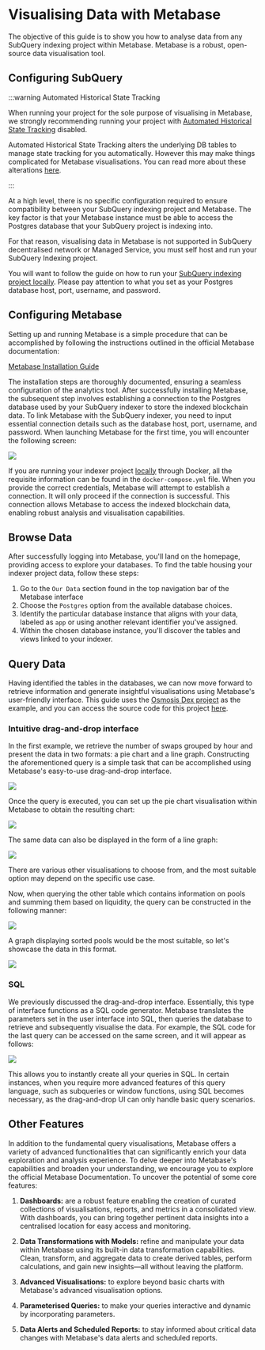 # Visualising Data with Metabase

The objective of this guide is to show you how to analyse data from any SubQuery indexing project within Metabase. Metabase is a robust, open-source data visualisation tool.

## Configuring SubQuery

:::warning Automated Historical State Tracking

When running your project for the sole purpose of visualising in Metabase, we strongly recommending running your project with [Automated Historical State Tracking](../historical.md) disabled.

Automated Historical State Tracking alters the underlying DB tables to manage state tracking for you automatically. However this may make things complicated for Metabase visualisations. You can read more about these alterations [here](../historical.md#db-schema).

:::

At a high level, there is no specific configuration required to ensure compatibility between your SubQuery indexing project and Metabase. The key factor is that your Metabase instance must be able to access the Postgres database that your SubQuery project is indexing into.

For that reason, visualising data in Metabase is not supported in SubQuery decentralised network or Managed Service, you must self host and run your SubQuery Indexing project.

You will want to follow the guide on how to run your [SubQuery indexing project locally](../run.md#running-subquery-locally). Please pay attention to what you set as your Postgres database host, port, username, and password.

## Configuring Metabase

Setting up and running Metabase is a simple procedure that can be accomplished by following the instructions outlined in the official Metabase documentation:

[Metabase Installation Guide](https://www.metabase.com/docs/latest/installation-and-operation/installing-metabase)

The installation steps are thoroughly documented, ensuring a seamless configuration of the analytics tool. After successfully installing Metabase, the subsequent step involves establishing a connection to the Postgres database used by your SubQuery indexer to store the indexed blockchain data. To link Metabase with the SubQuery indexer, you need to input essential connection details such as the database host, port, username, and password. When launching Metabase for the first time, you will encounter the following screen:

![](/assets/img/run_publish/metabase/metabase-database-connection.png)

If you are running your indexer project [locally](./run.md) through Docker, all the requisite information can be found in the `docker-compose.yml` file. When you provide the correct credentials, Metabase will attempt to establish a connection. It will only proceed if the connection is successful. This connection allows Metabase to access the indexed blockchain data, enabling robust analysis and visualisation capabilities.

## Browse Data

After successfully logging into Metabase, you'll land on the homepage, providing access to explore your databases. To find the table housing your indexer project data, follow these steps:

1. Go to the `Our Data` section found in the top navigation bar of the Metabase interface
2. Choose the `Postgres` option from the available database choices.
3. Identify the particular database instance that aligns with your data, labeled as `app` or using another relevant identifier you've assigned.
4. Within the chosen database instance, you'll discover the tables and views linked to your indexer.

## Query Data

Having identified the tables in the databases, we can now move forward to retrieve information and generate insightful visualisations using Metabase's user-friendly interface. This guide uses the [Osmosis Dex project](https://github.com/subquery/cosmos-subql-starter/tree/main/Osmosis/osmosis-dex-data) as the example, and you can access the source code for this project [here](https://github.com/subquery/cosmos-subql-starter/tree/main/Osmosis/osmosis-dex-data).

### Intuitive drag-and-drop interface

In the first example, we retrieve the number of swaps grouped by hour and present the data in two formats: a pie chart and a line graph. Constructing the aforementioned query is a simple task that can be accomplished using Metabase's easy-to-use drag-and-drop interface.

![](/assets/img/run_publish/metabase/metabaseSwapCountByHourQuery.png)

Once the query is executed, you can set up the pie chart visualisation within Metabase to obtain the resulting chart:

![](/assets/img/run_publish/metabase/metabaseSwapCountByHourResultPieChart.png)

The same data can also be displayed in the form of a line graph:

![](/assets/img/run_publish/metabase/metabaseSwapCountByHourResultLineGraph.png)

There are various other visualisations to choose from, and the most suitable option may depend on the specific use case.

Now, when querying the other table which contains information on pools and summing them based on liquidity, the query can be constructed in the following manner:

![](/assets/img/run_publish/metabase/metabaseLiquidityByPoolsQuery.png)

A graph displaying sorted pools would be the most suitable, so let's showcase the data in this format.

![](/assets/img/run_publish/metabase/metabaseLiquidityByPoolsResult.png)

### SQL

We previously discussed the drag-and-drop interface. Essentially, this type of interface functions as a SQL code generator. Metabase translates the parameters set in the user interface into SQL, then queries the database to retrieve and subsequently visualise the data. For example, the SQL code for the last query can be accessed on the same screen, and it will appear as follows:

![](/assets/img/run_publish/metabase/metabaseLiquidityByPoolsQuerySQL.png)

This allows you to instantly create all your queries in SQL. In certain instances, when you require more advanced features of this query language, such as subqueries or window functions, using SQL becomes necessary, as the drag-and-drop UI can only handle basic query scenarios.

## Other Features

In addition to the fundamental query visualisations, Metabase offers a variety of advanced functionalities that can significantly enrich your data exploration and analysis experience. To delve deeper into Metabase's capabilities and broaden your understanding, we encourage you to explore the official Metabase Documentation. To uncover the potential of some core features:

1. **Dashboards:** are a robust feature enabling the creation of curated collections of visualisations, reports, and metrics in a consolidated view. With dashboards, you can bring together pertinent data insights into a centralised location for easy access and monitoring.

2. **Data Transformations with Models:** refine and manipulate your data within Metabase using its built-in data transformation capabilities. Clean, transform, and aggregate data to create derived tables, perform calculations, and gain new insights—all without leaving the platform.

3. **Advanced Visualisations:** to explore beyond basic charts with Metabase's advanced visualisation options.

4. **Parameterised Queries:** to make your queries interactive and dynamic by incorporating parameters.

5. **Data Alerts and Scheduled Reports:** to stay informed about critical data changes with Metabase's data alerts and scheduled reports.
